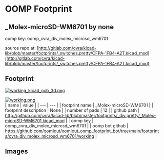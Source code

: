 # OOMP Footprint  
## _Molex-microSD-WM6701  by none  
  
oomp key: oomp_cvra_div_molex_microsd_wm6701  
  
source repo at: [http://gitlab.com/cvra/kicad-lib/blob/master/footprints/_switches.pretty/CFPA-1FB4-A2T.kicad_mod](http://gitlab.com/cvra/kicad-lib/blob/master/footprints/_switches.pretty/CFPA-1FB4-A2T.kicad_mod)  
## Footprint  
  
[![working_kicad_pcb_3d.png](working_kicad_pcb_3d_600.png)](working_kicad_pcb_3d.png)  
  
[![working.png](working_600.png)](working.png)  
| name | value | 
| --- | --- | 
| footprint name | _Molex-microSD-WM6701 | 
| footprint description | None | 
| number of pads | 12 | 
| github path | http://github.com/cvra/kicad-lib/blob/master/footprints/_div.pretty/_Molex-microSD-WM6701.kicad_mod | 
| oomp key | oomp_cvra_div_molex_microsd_wm6701 | 
| oomp bot github | https://github.com/oomlout/oomlout_oomp_footprint_bot/tree/main/footprints/cvra_div_molex_microsd_wm6701/working | 
## Images  
